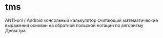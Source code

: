 # tms
AN11-onl / Android
консольный калькулятор считающий математические выражения
основан на обратной польской нотации по алгоритму Дейкстра
